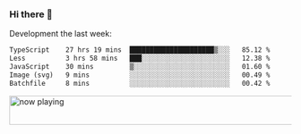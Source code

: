 ### Hi there 👋

Development the last week:
<!--START_SECTION:waka-->

```txt
TypeScript    27 hrs 19 mins  █████████████████████▒░░░   85.12 %
Less          3 hrs 58 mins   ███░░░░░░░░░░░░░░░░░░░░░░   12.38 %
JavaScript    30 mins         ▒░░░░░░░░░░░░░░░░░░░░░░░░   01.60 %
Image (svg)   9 mins          ░░░░░░░░░░░░░░░░░░░░░░░░░   00.49 %
Batchfile     8 mins          ░░░░░░░░░░░░░░░░░░░░░░░░░   00.42 %
```

<!--END_SECTION:waka-->

<!--
**JASONPANGGO/jasonpanggo** is a ✨ _special_ ✨ repository because its `README.md` (this file) appears on your GitHub profile.

Here are some ideas to get you started:

- 🔭 I’m currently working on ...
- 🌱 I’m currently learning ...
- 👯 I’m looking to collaborate on ...
- 🤔 I’m looking for help with ...
- 💬 Ask me about ...
- 📫 How to reach me: ...
- 😄 Pronouns: ...
- ⚡ Fun fact: ...
-->

<a href="https://volt.fm/user/q8yd9e79csfr57rt" target="_blank"><img src="https://spotify-badge-egoist.vercel.app/api/now-playing" width="540" height="52" alt="now playing"></a>
